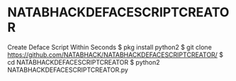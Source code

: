 # NATABHACKDEFACESCRIPTCREATOR
Create Deface Script Within Seconds
$ pkg install python2
$ git clone https://github.com/NATABHACK/NATABHACKDEFACESCRIPTCREATOR/
$ cd NATABHACKDEFACESCRIPTCREATOR
$ python2 NATABHACKDEFACESCRIPTCREATOR.py
